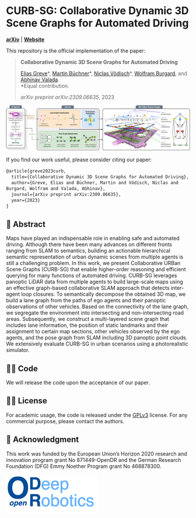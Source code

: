 # CURB-SG: Collaborative Dynamic 3D Scene Graphs for Automated Driving
[**arXiv**](https://arxiv.org/abs/2309.06635) | [**Website**](http://curb.cs.uni-freiburg.de/)

This repository is the official implementation of the paper:

> **Collaborative Dynamic 3D Scene Graphs for Automated Driving**
>
> [Elias Greve]()&ast;, [Martin Büchner](https://rl.uni-freiburg.de/people/buechner)&ast;, [Niclas Vödisch](https://vniclas.github.io/)&ast;, [Wolfram Burgard](https://www.utn.de/person/wolfram-burgard/), and [Abhinav Valada](https://rl.uni-freiburg.de/people/valada). <br>
> &ast;Equal contribution. <br> 
> 
> *arXiv preprint arXiv:2309.06635*, 2023

<p align="center">
  <img src="curb_overview.png" alt="Overview of SPINO approach" width="800" />
</p>

If you find our work useful, please consider citing our paper:
```
@article{greve2023curb,
  title={Collaborative Dynamic 3D Scene Graphs for Automated Driving},
  author={Greve, Elias and Büchner, Martin and Vödisch, Niclas and Burgard, Wolfram and Valada, Abhinav},
  journal={arXiv preprint arXiv:2309.06635},
  year={2023}
}
```


## 📔 Abstract

Maps have played an indispensable role in enabling safe and automated driving. Although there have been many advances on different fronts ranging from SLAM to semantics, building an actionable hierarchical semantic representation of urban dynamic scenes from multiple agents is still a challenging problem. In this work, we present Collaborative URBan Scene Graphs (CURB-SG) that enable higher-order reasoning and efficient querying for many functions of automated driving. CURB-SG leverages panoptic LiDAR data from multiple agents to build large-scale maps using an effective graph-based collaborative SLAM approach that detects inter-agent loop closures. To semantically decompose the obtained 3D map, we build a lane graph from the paths of ego agents and their panoptic observations of other vehicles. Based on the connectivity of the lane graph, we segregate the environment into intersecting and non-intersecting road areas. Subsequently, we construct a multi-layered scene graph that includes lane information, the position of static landmarks and their assignment to certain map sections, other vehicles observed by the ego agents, and the pose graph from SLAM including 3D panoptic point clouds. We extensively evaluate CURB-SG in urban scenarios using a photorealistic simulator.


## 👩‍💻 Code

We will release the code upon the acceptance of our paper.


## 👩‍⚖️  License

For academic usage, the code is released under the [GPLv3](https://www.gnu.org/licenses/gpl-3.0.en.html) license.
For any commercial purpose, please contact the authors.


## 🙏 Acknowledgment

This work was funded by the European Union’s Horizon 2020 research and innovation program grant No 871449-OpenDR and the German Research Foundation (DFG) Emmy Noether Program grant No 468878300.
<br><br>
<a href="https://opendr.eu/"><img src="./opendr_logo.png" alt="drawing" width="250"/></a>
